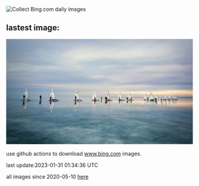 ![Collect Bing.com daily images](https://github.com/counter2015/bing-daily-images/workflows/Collect%20Bing.com%20daily%20images/badge.svg)
## lastest image:
![](images/IceSailingBalaton.jpg)

use github actions to download www.bing.com images.

last update:2023-01-31 01:34:36 UTC

all images since 2020-05-10 [here](https://github.com/counter2015/bing-daily-images/tree/master/images) 
